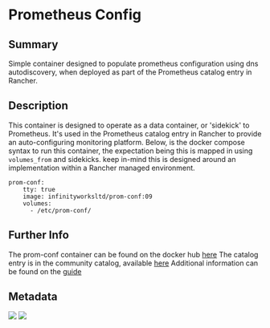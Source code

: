 # Prometheus Config

## Summary

Simple container designed to populate prometheus configuration using dns autodiscovery, when deployed as part of the Prometheus catalog entry in Rancher.

## Description

This container is designed to operate as a data container, or 'sidekick' to Prometheus. It's used in the Prometheus catalog entry in Rancher to provide an auto-configuring monitoring platform.
Below, is the docker compose syntax to run this container, the expectation being this is mapped in using `volumes_from` and sidekicks.  keep in-mind this is designed around an implementation within a Rancher managed environment.

```
prom-conf:
    tty: true
    image: infinityworksltd/prom-conf:09
    volumes:
      - /etc/prom-conf/

```

## Further Info

The prom-conf container can be found on the docker hub [here](https://hub.docker.com/r/infinityworks/prom-conf/)
The catalog entry is in the community catalog, available [here](https://github.com/rancher/community-catalog)
Additional information can be found on the [guide](https://github.com/infinityworksltd/Guide_Rancher_Monitoring)

##  Metadata 
[![](https://images.microbadger.com/badges/version/infinityworks/prom-conf.svg)](http://microbadger.com/images/infinityworks/prom-conf "Get your own version badge on microbadger.com") [![](https://images.microbadger.com/badges/image/infinityworks/prom-conf.svg)](http://microbadger.com/images/infinityworks/prom-conf "Get your own image badge on microbadger.com")
